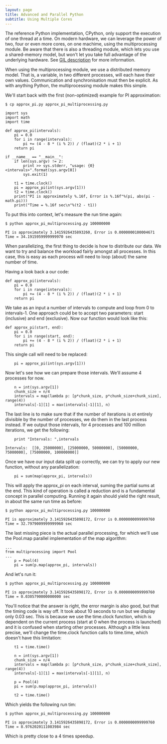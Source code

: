 ```yaml
---
layout: page
title: Advanced and Parallel Python
subtitle: Using Multiple Cores
---
```


The reference Python implementation, CPython, only support the execution of one thread at a time. On modern hardware, we can leverage the power of two, four or even more cores, on one machime, using the multiprocessing module. Be aware that there is also a threading module, which lets you use a shared-memory model, but won't let you take full advantage of the underlying hardware. See [GIL description](https://wiki.python.org/moin/GlobalInterpreterLock) for more information.

When using the multiprocessing module, we use a distributed memory model. That is, a variable, in two different processes, will each have their own values. Communication and synchronisation must then be explicit. As with anything Python, the multiprocessing module makes this simple.

We'll start back with the first (non-optimized) example for PI approximation:

~~~ {.input}
$ cp approx_pi.py approx_pi_multiprocessing.py
~~~
~~~ {.python}
import sys
import math
import time

def approx_pi(intervals):
    pi = 0.0
    for i in range(intervals):
        pi += (4 - 8 * (i % 2)) / (float)(2 * i + 1)
    return pi

if __name__ == "__main__":
    if len(sys.argv) != 2:
        print >> sys.stderr, "usage: {0} <intervals>".format(sys.argv[0])
        sys.exit(1)

    t1 = time.clock()
    pi = approx_pi(int(sys.argv[1]))
    t2 = time.clock()
    print("PI is approximately %.16f, Error is %.16f"%(pi, abs(pi - math.pi)))
    print("Time = %.16f sec\n"%(t2 - t1))
~~~

To put this into context, let's measure the run time again:

~~~ {.input}
$ python approx_pi_multiprocessing.py 100000000
~~~
~~~ {.output}
PI is approximately 3.1415926435893260, Error is 0.0000000100004671
Time = 34.1915959999999970 sec
~~~

When parallelizing, the first thing to decide is how to distribute our data. We want to try and balance the workload fairly amongst all processes. In this case, this is easy as each process will need to loop (about) the same number of time.

Having a look back a our code:

~~~ {.python}
def approx_pi(intervals):
    pi = 0.0
    for i in range(intervals):
        pi += (4 - 8 * (i % 2)) / (float)(2 * i + 1)
    return pi
~~~

We take as an input a number of intervals to compute and loop from 0 to intervals-1. One approach could be to accept two parameters: start (inclusive) and end (exclusive). Now our function would look like this:

~~~ {.python}
def approx_pi(start, end):
    pi = 0.0
    for i in range(start, end):
        pi += (4 - 8 * (i % 2)) / (float)(2 * i + 1)
    return pi
~~~

This single call will need to be replaced:

~~~ {.python}
    pi = approx_pi(int(sys.argv[1]))
~~~

Now let's see how we can prepare those intervals. We'll assume 4 processes for now.

~~~ {.python}
    n = int(sys.argv[1])
    chunk_size = n/4
    intervals = map(lambda p: [p*chunk_size, p*chunk_size+chunk_size], range(4))
    intervals[-1][1] = max(intervals[-1][1], n)
~~~

The last line is to make sure that if the number of iterations is ot entirely divisible by the number of processes, we do them in the last process instead. If we output those intervals, for 4 processes and 100 million iterations, we get the following:

~~~ {.python}
    print "Intervals: ",intervals
~~~
~~~ {.output}
Intervals:  [[0, 25000000], [25000000, 50000000], [50000000, 75000000], [75000000, 100000000]]
~~~

Once we have our input data split up correctly, we can try to apply our new function, without any parallelization:

~~~ {.python}
    pi = sum(map(approx_pi, intervals))
~~~

This will apply the approx_pi on each interval, suming the partial sums at the end. This kind of operation is called a reduction and is a fundamental concept in parallel computing. Running it again should yield the right result, in about the same run time as before:

~~~ {.input}
$ python approx_pi_multiprocessing.py 100000000
~~~
~~~ {.output}
PI is approximately 3.1415926435898172, Error is 0.0000000099999760
Time = 32.7979009999999960 sec
~~~

The last missing piece is the actual parallel processing, for which we'll use the Pool.map parallel implementation of the map algorithm:

~~~ {.python}
...
from multiprocessing import Pool
...
    p = Pool(4)
    pi = sum(p.map(approx_pi, intervals))
~~~

And let's run it:

~~~ {.input}
$ python approx_pi_multiprocessing.py 100000000
~~~
~~~ {.output}
PI is approximately 3.1415926435898172, Error is 0.0000000099999760
Time = 0.0305790000000000 sec
~~~

You'll notice that the answer is right, the error margin is also good, but that the timing code is way off. It took about 10 seconds to run but we display only 0.03 sec. This is because we use the time.clock function, which is dependent on the current process (start at 0 when the process is launched) and it is confused when starting other processes. Although a little less precise, we'll change the time.clock function calls to time.time, which doesn't have this limitation:

~~~ {.python}
    t1 = time.time()
    
    n = int(sys.argv[1])
    chunk_size = n/4
    intervals = map(lambda p: [p*chunk_size, p*chunk_size+chunk_size], range(4))
    intervals[-1][1] = max(intervals[-1][1], n)

    p = Pool(4)
    pi = sum(p.map(approx_pi, intervals))

    t2 = time.time()
~~~

Which yields the following run tim:

~~~ {.input}
$ python approx_pi_multiprocessing.py 100000000
~~~
~~~ {.output}
PI is approximately 3.1415926435898172, Error is 0.0000000099999760
Time = 8.9762020111083984 sec
~~~

Which is pretty close to a 4 times speedup.
